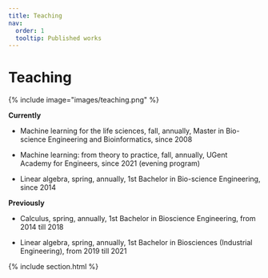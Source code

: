 ```yaml
---
title: Teaching
nav:
  order: 1
  tooltip: Published works
---
```


# <i class="fas fa-microscope"></i>Teaching

{% include image="images/teaching.png" %}

**Currently**

- Machine learning for the life sciences, fall, annually,
	Master in Bio-science Engineering and Bioinformatics, since 2008
		
- Machine learning: from theory to practice, fall, annually, 
	UGent Academy for Engineers, since 2021 (evening program)
		
- Linear algebra, spring, annually,
	1st Bachelor in Bio-science Engineering, since 2014 


				
**Previously**

- Calculus, spring, annually,
	1st Bachelor in Bioscience Engineering, from 2014 till 2018 
		
- Linear algebra, spring, annually,
	1st Bachelor in Biosciences (Industrial Engineering), from 2019 till 2021
		



{% include section.html %}


